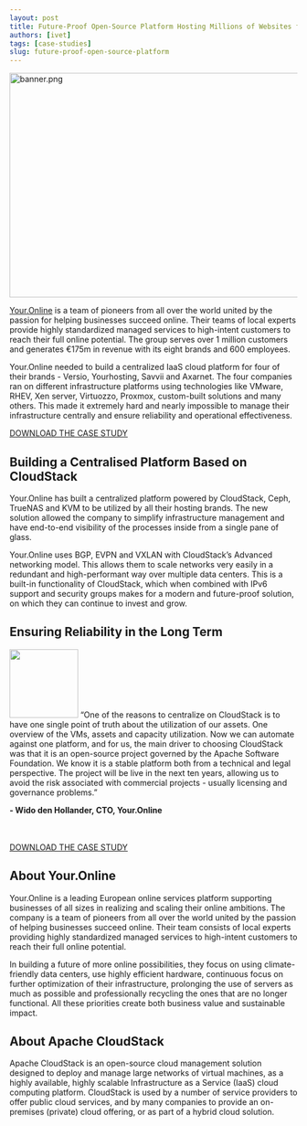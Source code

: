 ```yaml
---
layout: post
title: Future-Proof Open-Source Platform Hosting Millions of Websites for Your.Online
authors: [ivet]
tags: [case-studies]
slug: future-proof-open-source-platform
---
```


<a href="/img/imported/4d7d7c8f-3951-4d15-9340-b1360357d6f7"><img src="/img/imported/4d7d7c8f-3951-4d15-9340-b1360357d6f7" alt="banner.png" width="750" height="393" /></a>

[Your.Online](https://your.online/) is a team of pioneers from all over the
world united by the passion for helping businesses succeed online. Their teams
of local experts provide highly standardized managed services to high-intent
customers to reach their full online potential. The group serves over 1 million
customers and generates €175m in revenue with its eight brands and 600
employees.

<!-- truncate -->

Your.Online needed to build a centralized IaaS cloud platform for four of their
brands - Versio, Yourhosting, Savvii and Axarnet. The four companies ran on
different infrastructure platforms using technologies like VMware, RHEV, Xen
server, Virtuozzo, Proxmox, custom-built solutions and many others. This made it
extremely hard and nearly impossible to manage their infrastructure centrally
and ensure reliability and operational effectiveness.

<a class="button button--primary button--lg" href="/files/acs-case-study-your-online.pdf" target="_blank">DOWNLOAD THE CASE STUDY</a>

<h2>Building a Centralised Platform Based on CloudStack</h2>

Your.Online has built a centralized platform powered by CloudStack, Ceph,
TrueNAS and KVM to be utilized by all their hosting brands. The new solution
allowed the company to simplify infrastructure management and have end-to-end
visibility of the processes inside from a single pane of glass.

Your.Online uses BGP, EVPN and VXLAN with CloudStack’s Advanced networking
model. This allows them to scale networks very easily in a redundant and
high-performant way over multiple data centers. This is a built-in functionality
of CloudStack, which when combined with IPv6 support and security groups makes
for a modern and future-proof solution, on which they can continue to invest and
grow.

<h2>Ensuring Reliability in the Long Term</h2>

<img src="/img/imported/85db8d29-cf32-409b-b3b2-1d23df9f598d" width="120px" />
“One of the reasons to centralize on CloudStack is to have one single point of
truth about the utilization of our assets. One overview of the VMs, assets and
capacity utilization. Now we can automate against one platform, and for us, the
main driver to choosing CloudStack was that it is an open-source project
governed by the Apache Software Foundation. We know it is a stable platform both
from a technical and legal perspective. The project will be live in the next ten
years, allowing us to avoid the risk associated with commercial projects -
usually licensing and governance problems.”

<b>- Wido den Hollander, CTO, Your.Online</b>

<br/>
<br/>
<a class="button button--primary button--lg" href="/files/acs-case-study-your-online.pdf" target="_blank">DOWNLOAD THE CASE STUDY</a>

<h2>About Your.Online</h2>

Your.Online is a leading European online services platform supporting businesses
of all sizes in realizing and scaling their online ambitions. The company is a
team of pioneers from all over the world united by the passion of helping
businesses succeed online. Their team consists of local experts providing highly
standardized managed services to high-intent customers to reach their full
online potential.

In building a future of more online possibilities, they focus on using
climate-friendly data centers, use highly efficient hardware, continuous focus
on further optimization of their infrastructure, prolonging the use of servers
as much as possible and professionally recycling the ones that are no longer
functional. All these priorities create both business value and sustainable
impact.

<h2>About Apache CloudStack</h2>

Apache CloudStack is an open-source cloud management solution designed to deploy
and manage large networks of virtual machines, as a highly available, highly
scalable Infrastructure as a Service (IaaS) cloud computing platform. CloudStack
is used by a number of service providers to offer public cloud services, and by
many companies to provide an on-premises (private) cloud offering, or as part of
a hybrid cloud solution.
